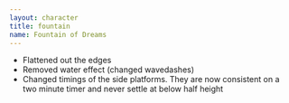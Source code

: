 ```yaml
---
layout: character
title: fountain
name: Fountain of Dreams
---
```


- Flattened out the edges
- Removed water effect (changed wavedashes)
- Changed timings of the side platforms. They are now consistent on a two minute timer and never settle at below half height
